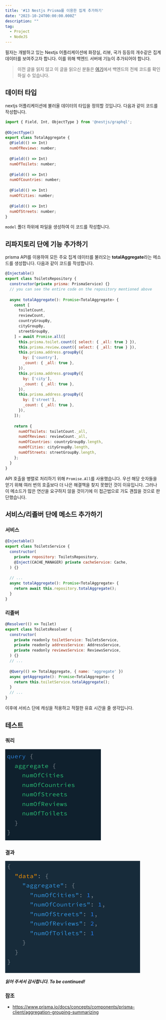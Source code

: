 ```yaml
---
title: '#13 Nestjs Prisma를 이용한 집계 추가하기'
date: "2023-10-24T00:00:00.000Z"
description: ""
tag:
  - Project
  - NodeJS
---
```


필자는 개발하고 있는 Nextjs 어플리케이션에 화장실, 리뷰, 국가 등등의 개수같은 집계 데이터를 보여주고자 합니다. 이를 위해 백엔드 서버에 기능이 추가되어야 합니다.

> 이전 글을 읽지 않고 이 글을 읽으신 분들은 [여기](https://github.com/shkim04/find-your-wc)에서 백엔드의 전체 코드를 확인하실 수 있습니다.

## 데이터 타입

nextjs 어플리케이션에 불러올 데이터의 타입을 정의할 것입니다. 다음과 같이 코드를 작성합니다.

```js
import { Field, Int, ObjectType } from '@nestjs/graphql';

@ObjectType()
export class TotalAggregate {
  @Field(() => Int)
  numOfReviews: number;

  @Field(() => Int)
  numOfToilets: number;

  @Field(() => Int)
  numOfCountries: number;

  @Field(() => Int)
  numOfCities: number;

  @Field(() => Int)
  numOfStreets: number;
}
```

`model` 폴더 하위에 파일을 생성하여 이 코드를 작성합니다.

## 리파지토리 단에 기능 추가하기

prisma API를 이용하여 모든 주요 집계 데이터를 불러오는 **totalAggregate**라는 메소드를 생성합니다. 다음과 같이 코드를 작성합니다.

```js
@Injectable()
export class ToiletsRepository {
  constructor(private prisma: PrismaService) {}
  // you can see the entire code on the repository mentioned above

  async totalAggregate(): Promise<TotalAggregate> {
    const [
      toiletCount,
      reviewCount,
      countryGroupBy,
      cityGroupBy,
      streetGroupBy,
    ] = await Promise.all([
      this.prisma.toilet.count({ select: { _all: true } }),
      this.prisma.review.count({ select: { _all: true } }),
      this.prisma.address.groupBy({
        by: ['country'],
        _count: { _all: true },
      }),
      this.prisma.address.groupBy({
        by: ['city'],
        _count: { _all: true },
      }),
      this.prisma.address.groupBy({
        by: ['street'],
        _count: { _all: true },
      }),
    ]);

    return {
      numOfToilets: toiletCount._all,
      numOfReviews: reviewCount._all,
      numOfCountries: countryGroupBy.length,
      numOfCities: cityGroupBy.length,
      numOfStreets: streetGroupBy.length,
    };
  }
}
```

API 호출을 병렬로 처리하기 위해 `Promise.All`를 사용했습니다. 우선 해당 숫자들을 얻기 위해 여러 번의 호출보다 더 나은 해결책을 찾지 못했던 것이 이유입니다. 그러나 이 메소드가 많은 연산을 요구하지 않을 것이기에 이 접근법으로 가도 괜찮을 것으로 판단했습니다.

## 서비스/리졸버 단에 메소드 추가하기

### 서비스

```js
@Injectable()
export class ToiletsService {
  constructor(
    private repository: ToiletsRepository,
    @Inject(CACHE_MANAGER) private cacheService: Cache,
  ) {}

  // ...
  async totalAggregate(): Promise<TotalAggregate> {
    return await this.repository.totalAggregate();
  }
}
```

### 리졸버

```js
@Resolver(() => Toilet)
export class ToiletsResolver {
  constructor(
    private readonly toiletService: ToiletsService,
    private readonly addressService: AddressService,
    private readonly reviewsService: ReviewsService,
  ) {}
  // ...

  @Query(() => TotalAggregate, { name: 'aggregate' })
  async getAggregate(): Promise<TotalAggregate> {
    return this.toiletService.totalAggregate();
  }
  // ...
}
```

이후에 서비스 단에 캐싱을 적용하고 적절한 유효 시간을 줄 생각입니다.

## 테스트

### 쿼리

![aggregate-query](../imgs/2023-10-24/aggregate-query.png)

### 결과

![aggregate-result](../imgs/2023-10-24/aggregate-result.png)

_**읽어 주셔서 감사합니다. To be continued!**_

### 참조
- https://www.prisma.io/docs/concepts/components/prisma-client/aggregation-grouping-summarizing
